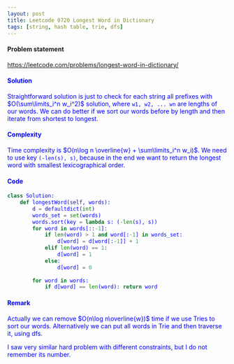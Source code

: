 ```yaml
---
layout: post
title: Leetcode 0720 Longest Word in Dictionary
tags: [string, hash table, trie, dfs]
---
```


#### Problem statement

<a href="https://leetcode.com/problems/longest-word-in-dictionary/"> <font color = blue>https://leetcode.com/problems/longest-word-in-dictionary/

#### Solution
Straightforward solution is just to check for each string all prefixes with $O(\sum\limits_i^n w_i^2)$ solution, where `w1, w2, ... wn` are lengths of our words. We can do better if we sort our words before by length and then iterate from shortest to longest.

#### Complexity
Time complexity is $O(n\log n \overline{w} + \sum\limits_i^n w_i)$. We need to use key `(-len(s), s)`, because in the end we want to return the longest word with smallest lexicographical order.

#### Code
```python
class Solution:
    def longestWord(self, words):
        d = defaultdict(int)
        words_set = set(words)
        words.sort(key = lambda s: (-len(s), s))
        for word in words[::-1]:
            if len(word) > 1 and word[:-1] in words_set:
                d[word] = d[word[:-1]] + 1
            elif len(word) == 1:
                d[word] = 1
            else:
                d[word] = 0
                
        for word in words:
            if d[word] == len(word): return word
```

#### Remark
Actually we can remove $O(n\log n\overline{w})$ time if we use Tries to sort our words. Alternatively we can put all words in Trie and then traverse it, using dfs.

I saw very similar hard problem with different constraints, but I do not remember its number.

